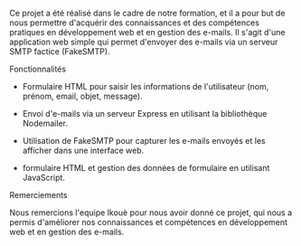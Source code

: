 
Ce projet a été réalisé dans le cadre de notre formation, et il a pour but de nous permettre d'acquérir des connaissances et des compétences pratiques en développement web et en gestion des e-mails. Il s'agit d'une application web simple qui permet d'envoyer des e-mails via un serveur SMTP factice (FakeSMTP).

Fonctionnalités

- Formulaire HTML pour saisir les informations de l'utilisateur (nom, prénom, email, objet, message).

- Envoi d'e-mails via un serveur Express en utilisant la bibliothèque Nodemailer.

- Utilisation de FakeSMTP pour capturer les e-mails envoyés et les afficher dans une interface web.

- formulaire HTML et gestion des données de formulaire en utilisant JavaScript.

Remerciements

Nous remercions l'equipe Ikouè pour nous avoir donné ce projet, qui nous a permis d'améliorer nos connaissances et compétences en développement web et en gestion des e-mails.